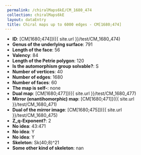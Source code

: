 ```yaml
--- 
 permalink: /chiralMaps6kE/CM_1680_474 
 collection: chiralMaps6kE
 layout: dataEntry
 title: Chiral maps up to 6000 edges - CM[1680;474]
---
```


- **ID**: [CM[1680;474]]({{ site.url }}/test/CM_1680_474)
- **Genus of the underlying surface**: 791
- **Length of the face**: 56
- **Valency**: 84
- **Length of the Petrie polygon**: 120
- **Is the automorphism group solvable?**: S
- **Number of vertices**: 40
- **Number of edges**: 1680
- **Number of faces**: 60
- **The map is self-**: none
- **Dual map**: [CM[1680;477]]({{ site.url }}/test/CM_1680_477)
- **Mirror (enantihomorphic) map**: [CM[1680;471]]({{ site.url }}/test/CM_1680_471)
- **Dual of the mirror image**: [CM[1680;475]]({{ site.url }}/test/CM_1680_475)
- **Z_q-Exponent?**: 2
- **No idea**:  43:471
- **No idea**: Y
- **No idea**: Y
- **Skeleton**: Sk(40;8)^21
- **Some other kind of skeleton**: nan
